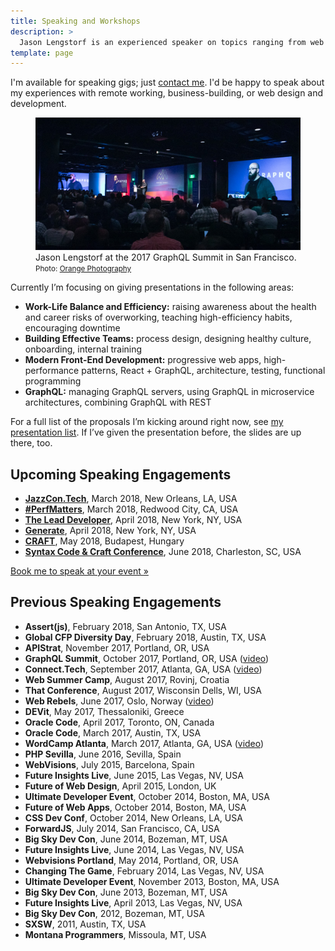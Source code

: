 ```yaml
---
title: Speaking and Workshops
description: >
  Jason Lengstorf is an experienced speaker on topics ranging from web design and development to happiness, work-life balance, and productivity.
template: page
---
```


I'm available for speaking gigs; just [contact me](mailto:speaking@lengstorf.com?subject=Speaking+Inquiry). I'd be happy to speak about my experiences with remote working, business-building, or web design and development.

<figure class="figure figure--center">
  <img src="./images/jason-lengstorf-speaking.jpg" alt="Jason Lengstorf speaking at the GraphQL Summit, 2017." />
  <figcaption class="figure__caption">
    Jason Lengstorf at the 2017 GraphQL Summit in San Francisco.
    <small class="figure__attribution">
      Photo: 
      <a class="figure__attribution-link" 
         href="https://orangephotography.com/">
        Orange Photography
      </a>
    </small>
  </figcaption>
</figure>

Currently I’m focusing on giving presentations in the following areas:

-   **Work-Life Balance and Efficiency:** raising awareness about the health and career risks of overworking, teaching high-efficiency habits, encouraging downtime
-   **Building Effective Teams:** process design, designing healthy culture, onboarding, internal training
-   **Modern Front-End Development:** progressive web apps, high-performance patterns, React + GraphQL, architecture, testing, functional programming
-   **GraphQL:** managing GraphQL servers, using GraphQL in microservice architectures, combining GraphQL with REST

For a full list of the proposals I’m kicking around right now, see [my presentation list](https://github.com/jlengstorf/presentations). If I’ve given the presentation before, the slides are up there, too.

## Upcoming Speaking Engagements

-   [**JazzCon.Tech**](http://jazzcon.tech/), March 2018, New Orleans, LA, USA
-   [**#PerfMatters**](https://perfmattersconf.com/), March 2018, Redwood City, CA, USA
-   [**The Lead Developer**](https://newyork2018.theleaddeveloper.com/), April 2018, New York, NY, USA
-   [**Generate**](https://www.generateconf.com/new-york), April 2018, New York, NY, USA
-   [**CRAFT**](https://craft-conf.com/), May 2018, Budapest, Hungary
-   [**Syntax Code & Craft Conference**](https://2018.syntaxcon.com/), June 2018, Charleston, SC, USA

<a href="mailto:speaking@lengstorf.com?subject=Speaking+Inquiry" class="btn btn--small">Book me to speak at your event »</a>

## Previous Speaking Engagements

-   **Assert(js)**, February 2018, San Antonio, TX, USA
-   **Global CFP Diversity Day**, February 2018, Austin, TX, USA
-   **APIStrat**, November 2017, Portland, OR, USA
-   **GraphQL Summit**, October 2017, Portland, OR, USA ([video](https://www.youtube.com/watch?v=T3FbZsYXi50))
-   **Connect.Tech**, September 2017, Atlanta, GA, USA ([video](https://www.recallact.com/presentation/how-i-cut-my-working-hours-half-and-somehow-managed-get-more-done))
-   **Web Summer Camp**, August 2017, Rovinj, Croatia
-   **That Conference**, August 2017, Wisconsin Dells, WI, USA
-   **Web Rebels**, June 2017, Oslo, Norway ([video](https://youtu.be/4WbpKSh0FWk?t=2h44m44s))
-   **DEVit**, May 2017, Thessaloniki, Greece
-   **Oracle Code**, April 2017, Toronto, ON, Canada
-   **Oracle Code**, March 2017, Austin, TX, USA
-   **WordCamp Atlanta**, March 2017, Atlanta, GA, USA ([video](http://wordpress.tv/2017/03/29/jason-lengstorf-wordpress-deployment-for-professionals-how-to-solve-the-problem-of-multiple-wordpress-installs-in-30-minutes-or-less/))
-   **PHP Sevilla**, June 2016, Sevilla, Spain
-   **WebVisions**, July 2015, Barcelona, Spain
-   **Future Insights Live**, June 2015, Las Vegas, NV, USA
-   **Future of Web Design**, April 2015, London, UK
-   **Ultimate Developer Event**, October 2014, Boston, MA, USA
-   **Future of Web Apps**, October 2014, Boston, MA, USA
-   **CSS Dev Conf**, October 2014, New Orleans, LA, USA
-   **ForwardJS**, July 2014, San Francisco, CA, USA
-   **Big Sky Dev Con**, June 2014, Bozeman, MT, USA
-   **Future Insights Live**, June 2014, Las Vegas, NV, USA
-   **Webvisions Portland**, May 2014, Portland, OR, USA
-   **Changing The Game**, February 2014, Las Vegas, NV, USA
-   **Ultimate Developer Event**, November 2013, Boston, MA, USA
-   **Big Sky Dev Con**, June 2013, Bozeman, MT, USA
-   **Future Insights Live**, April 2013, Las Vegas, NV, USA
-   **Big Sky Dev Con**, 2012, Bozeman, MT, USA
-   **SXSW**, 2011, Austin, TX, USA
-   **Montana Programmers**, Missoula, MT, USA
